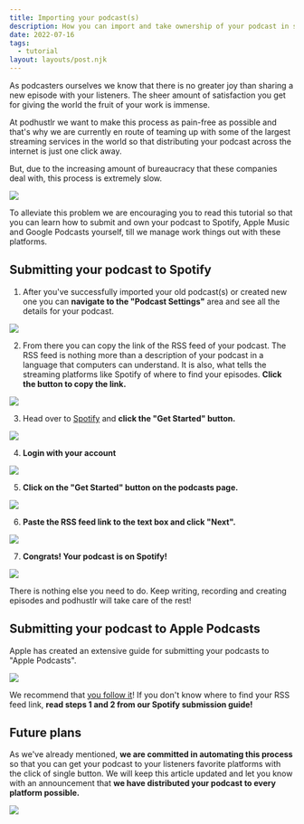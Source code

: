```yaml
---
title: Importing your podcast(s)
description: How you can import and take ownership of your podcast in streaming services like Spotify and Apple Music with Podhustlr.
date: 2022-07-16
tags:
  - tutorial
layout: layouts/post.njk
---
```


As podcasters ourselves we know that there is no greater joy than sharing a new episode with your listeners. The sheer amount of satisfaction you get for giving the world the fruit of your work is immense.

At podhustlr we want to make this process as pain-free as possible and that's why we are currently en route of teaming up with some of the largest streaming services in the world so that distributing your podcast across the internet is just one click away.

But, due to the increasing amount of bureaucracy that these companies deal with, this process is extremely slow.

![](../img/posts/spotify.png)

To alleviate this problem we are encouraging you to read this tutorial so that you can learn how to submit and own your podcast to Spotify, Apple Music and Google Podcasts yourself, till we manage work things out with these platforms.

## Submitting your podcast to Spotify

1. After you've successfully imported your old podcast(s) or created new one you can **navigate to the "Podcast Settings"** area and see all the details for your podcast.

![](../img/posts/settings.png)

2. From there you can copy the link of the RSS feed of your podcast. The RSS feed is nothing more than a description of your podcast in a language that computers can understand. It is also, what tells the streaming platforms like Spotify of where to find your episodes. **Click the button to copy the link.**

![](../img/posts/rss-copy.png)

3. Head over to [Spotify](https://podcasters.spotify.com/) and **click the "Get Started" button.**

![](../img/posts/get-started-spotify.png)

4. **Login with your account**

![](../img/posts/login-spotify.png)

5. **Click on the "Get Started" button on the podcasts page.**

![](../img/posts/get-started-podcast-spotify.png)

6. **Paste the RSS feed link to the text box and click "Next".**

![](../img/posts/submit-podcast-spotify.png)

7. **Congrats! Your podcast is on Spotify!**

![](../img/posts/congrats-spotify.png)


There is nothing else you need to do. Keep writing, recording and creating episodes and podhustlr will take care of the rest!

## Submitting your podcast to Apple Podcasts

Apple has created an extensive guide for submitting your podcasts to "Apple Podcasts".

![](../img/posts/apple-guide.png)

We recommend that [you follow it](https://podcasters.apple.com/support/897-submit-a-show)! If you don't know where to find your RSS feed link, **read steps 1 and 2 from our Spotify submission guide!**


## Future plans

As we've already mentioned, **we are committed in automating this process** so that you can get your podcast to your listeners favorite platforms with the click of single button. We will keep this article updated and let you know with an announcement that **we have distributed your podcast to every platform possible.**

![](../img/posts/get-started-spotify.png)